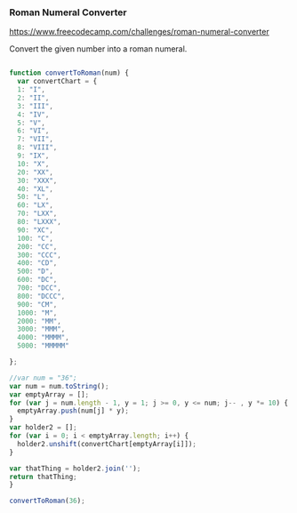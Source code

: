 <h3>Roman Numeral Converter</h3>

https://www.freecodecamp.com/challenges/roman-numeral-converter

Convert the given number into a roman numeral.

```javascript

function convertToRoman(num) {
  var convertChart = {
  1: "I",
  2: "II",
  3: "III",
  4: "IV",
  5: "V",
  6: "VI",
  7: "VII",
  8: "VIII",
  9: "IX",
  10: "X",
  20: "XX",
  30: "XXX",
  40: "XL",
  50: "L",
  60: "LX",
  70: "LXX",
  80: "LXXX",
  90: "XC",
  100: "C",
  200: "CC",
  300: "CCC",
  400: "CD",
  500: "D",
  600: "DC",
  700: "DCC",
  800: "DCCC",
  900: "CM",
  1000: "M",
  2000: "MM",
  3000: "MMM",
  4000: "MMMM",
  5000: "MMMMM"

};

//var num = "36";
var num = num.toString();
var emptyArray = [];
for (var j = num.length - 1, y = 1; j >= 0, y <= num; j-- , y *= 10) {
  emptyArray.push(num[j] * y);
}
var holder2 = [];
for (var i = 0; i < emptyArray.length; i++) {
  holder2.unshift(convertChart[emptyArray[i]]);
}

var thatThing = holder2.join('');
return thatThing;
}

convertToRoman(36);

```